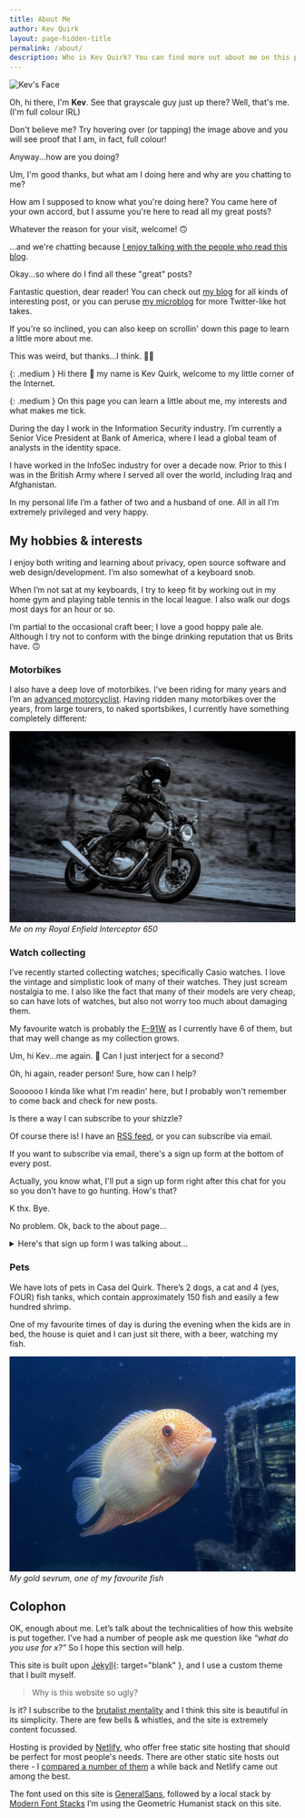 ```yaml
---
title: About Me
author: Kev Quirk
layout: page-hidden-title
permalink: /about/
description: Who is Kev Quirk? You can find more out about me on this page.
---
```

<img class="about-img" alt="Kev's Face" src='/_assets/images/kevs-face.webp' onmouseover="this.src='/_assets/images/kevs-face-colour.webp';" onmouseout="this.src='/_assets/images/kevs-face.webp';" />

<div class="phone-chat">
<div class="phone-message"><p>Oh, hi there, I'm <b>Kev</b>. See that grayscale guy just up there? Well, that's me. (I'm full colour IRL)</p></div>
<div class="phone-message"><p>Don't believe me? Try hovering over (or tapping) the image above and you will see proof that I am, in fact, full colour!</p></div>
<div class="phone-message"><p>Anyway...how are you doing?</p></div>
<div class="phone-reply"><p>Um, I'm good thanks, but what am I doing here and why are you chatting to me?</p></div>
<div class="phone-message"><p>How am I supposed to know what you're doing here? You came here of your own accord, but I assume you're here to read all my great posts?</p></div>
<div class="phone-message"><p>Whatever the reason for your visit, welcome! 🙃</p></div>
<div class="phone-message"><p>...and we're chatting because <a href="https://kevquirk.com/online-conversations-website-engagement/">I enjoy talking with the people who read this blog</a>.</p></div>
<div class="phone-reply"><p>Okay...so where do I find all these "great" posts?</p></div>
<div class="phone-message"><p>Fantastic question, dear reader! You can check out <a href="https://kevquirk.com">my blog</a> for all kinds of interesting post, or you can peruse <a href="https://qrk.social">my microblog</a> for more Twitter-like hot takes.</p></div>
<div class="phone-message"><p>If you're so inclined, you can also keep on scrollin' down this page to learn a little more about me.</p></div>
<div class="phone-reply"><p>This was weird, but thanks...I think. 🤷‍♂️</p></div>
<div style="clear: both;"></div>
</div>

{: .medium }
Hi there 👋 my name is Kev Quirk, welcome to my little corner of the Internet.

{: .medium }
On this page you can learn a little about me, my interests and what makes me tick.

During the day I work in the Information Security industry. I’m currently a Senior Vice President at Bank of America, where I lead a global team of analysts in the identity space.

I have worked in the InfoSec industry for over a decade now. Prior to this I was in the British Army where I served all over the world, including Iraq and Afghanistan.

In my personal life I’m a father of two and a husband of one. All in all I’m extremely privileged and very happy.

## My hobbies &amp; interests

I enjoy both writing and learning about privacy, open source software and web design/development. I’m also somewhat of a keyboard snob.

When I’m not sat at my keyboards, I try to keep fit by working out in my home gym and playing table tennis in the local league. I also walk our dogs most days for an hour or so.

I’m partial to the occasional craft beer; I love a good hoppy pale ale. Although I try not to conform with the binge drinking reputation that us Brits have. 🙃

### Motorbikes

I also have a deep love of motorbikes. I’ve been riding for many years and I’m an [advanced motorcyclist](https://www.iamroadsmart.com/). Having ridden many motorbikes over the years, from large tourers, to naked sportsbikes, I currently have something completely different:

![Me on my Royal Enfield](/assets/images/about/kev-on-enfield.webp)
*Me on my Royal Enfield Interceptor 650*

### Watch collecting

I’ve recently started collecting watches; specifically Casio watches. I love the vintage and simplistic look of many of their watches. They just scream nostalgia to me. I also like the fact that many of their models are very cheap, so can have lots of watches, but also not worry too much about damaging them.

My favourite watch is probably the [F-91W](/the-casio-f-91w-is-the-best-smartwatch/) as I currently have 6 of them, but that may well change as my collection grows.

<div class="phone-chat">
    <div class="phone-reply"><p>Um, hi Kev...me again. 👋 Can I just interject for a second?</p></div>
    <div class="phone-message"><p>Oh, hi again, reader person! Sure, how can I help?</p></div>
    <div class="phone-reply"><p>Soooooo I kinda like what I'm readin' here, but I probably won't remember to come back and check for new posts.</p></div>
    <div class="phone-reply"><p>Is there a way I can subscribe to your shizzle?</p></div>
    <div class="phone-message"><p>Of course there is! I have an <a href="https://kevquirk.com/feed">RSS feed</a>, or you can subscribe via email.</p></div>
    <div class="phone-message"><p>If you want to subscribe via email, there's a sign up form at the bottom of every post.</p></div>
    <div class="phone-message"><p>Actually, you know what, I'll put a sign up form right after this chat for you so you don't have to go hunting. How's that?</p></div>
    <div class="phone-reply"><p>K thx. Bye.</p></div>
    <div class="phone-message"><p>No problem. Ok, back to the about page...</p></div>
</div>

<details>
    <summary>Here's that sign up form I was talking about...</summary>
    <p>Simply enter your email address below and you will get an email whenever new posts are published.</p>
    <form
        action="https://buttondown.email/api/emails/embed-subscribe/kev"
        method="post"
        target="popupwindow"
        onsubmit="window.open('https://buttondown.email/kev', 'popupwindow')"
        class="embeddable-buttondown-form" >
        <label class="visuallyhidden" for="bd-email">Enter your email</label>
        <input type="email" name="email" id="bd-email" placeholder="jane@example.com" />
        <input class="brutal-shadow" type="submit" value="Subscribe" />
      </form>
</details>

### Pets

We have lots of pets in Casa del Quirk. There’s 2 dogs, a cat and 4 (yes, FOUR) fish tanks, which contain approximately 150 fish and easily a few hundred shrimp.

One of my favourite times of day is during the evening when the kids are in bed, the house is quiet and I can just sit there, with a beer, watching my fish.

![My gold sevrum](/assets/images/about/gold-sevrum.webp)
*My gold sevrum, one of my favourite fish*

## Colophon

OK, enough about me. Let’s talk about the technicalities of how this website is put together. I’ve had a number of people ask me question like *“what do you use for x?”* So I hope this section will help.

This site is built upon [Jekyll](https://jekyllrb.com){: target="blank" }, and I use a custom theme that I built myself.

> Why is this website so ugly?

Is it? I subscribe to the [brutalist mentality](/a-brutally-simple-site/) and I think this site is beautiful in its simplicity. There are few bells &amp; whistles, and the site is extremely content focussed.

Hosting is provided by [Netlify](https://netlify.com), who offer free static site hosting that should be perfect for most people's needs. There are other static site hosts out there - I [compared a number of them](/comparing-static-site-hosts-best-host-for-a-static-site) a while back and Netlify came out among the best.

The font used on this site is [GeneralSans](https://www.fontshare.com/fonts/general-sans), followed by a local stack by [Modern Font Stacks](https://modernfontstacks.com/) I’m using the Geometric Humanist stack on this site.
